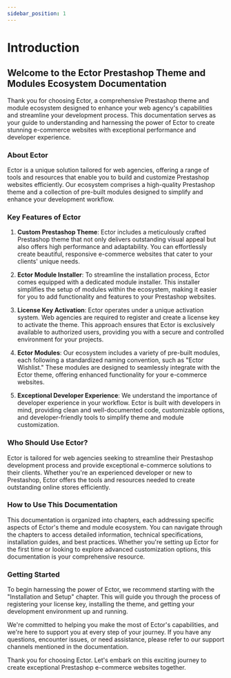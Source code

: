 ```yaml
---
sidebar_position: 1
---
```


# Introduction

## Welcome to the Ector Prestashop Theme and Modules Ecosystem Documentation

Thank you for choosing Ector, a comprehensive Prestashop theme and module ecosystem designed to enhance your web agency's capabilities and streamline your development process. This documentation serves as your guide to understanding and harnessing the power of Ector to create stunning e-commerce websites with exceptional performance and developer experience.

### About Ector

Ector is a unique solution tailored for web agencies, offering a range of tools and resources that enable you to build and customize Prestashop websites efficiently. Our ecosystem comprises a high-quality Prestashop theme and a collection of pre-built modules designed to simplify and enhance your development workflow.

### Key Features of Ector

1. **Custom Prestashop Theme**: Ector includes a meticulously crafted Prestashop theme that not only delivers outstanding visual appeal but also offers high performance and adaptability. You can effortlessly create beautiful, responsive e-commerce websites that cater to your clients' unique needs.

2. **Ector Module Installer**: To streamline the installation process, Ector comes equipped with a dedicated module installer. This installer simplifies the setup of modules within the ecosystem, making it easier for you to add functionality and features to your Prestashop websites.

3. **License Key Activation**: Ector operates under a unique activation system. Web agencies are required to register and create a license key to activate the theme. This approach ensures that Ector is exclusively available to authorized users, providing you with a secure and controlled environment for your projects.

4. **Ector Modules**: Our ecosystem includes a variety of pre-built modules, each following a standardized naming convention, such as "Ector Wishlist." These modules are designed to seamlessly integrate with the Ector theme, offering enhanced functionality for your e-commerce websites.

5. **Exceptional Developer Experience**: We understand the importance of developer experience in your workflow. Ector is built with developers in mind, providing clean and well-documented code, customizable options, and developer-friendly tools to simplify theme and module customization.

### Who Should Use Ector?

Ector is tailored for web agencies seeking to streamline their Prestashop development process and provide exceptional e-commerce solutions to their clients. Whether you're an experienced developer or new to Prestashop, Ector offers the tools and resources needed to create outstanding online stores efficiently.

### How to Use This Documentation

This documentation is organized into chapters, each addressing specific aspects of Ector's theme and module ecosystem. You can navigate through the chapters to access detailed information, technical specifications, installation guides, and best practices. Whether you're setting up Ector for the first time or looking to explore advanced customization options, this documentation is your comprehensive resource.

### Getting Started

To begin harnessing the power of Ector, we recommend starting with the "Installation and Setup" chapter. This will guide you through the process of registering your license key, installing the theme, and getting your development environment up and running.

We're committed to helping you make the most of Ector's capabilities, and we're here to support you at every step of your journey. If you have any questions, encounter issues, or need assistance, please refer to our support channels mentioned in the documentation.

Thank you for choosing Ector. Let's embark on this exciting journey to create exceptional Prestashop e-commerce websites together.